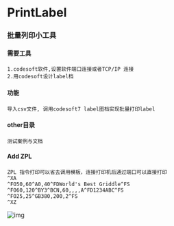 # PrintLabel

### 批量列印小工具

#### 需要工具
    1.codesoft软件,设置软件端口连接或者TCP/IP 连接
    2.用codesoft设计label档
#### 功能
    导入csv文件, 调用codesoft7 label图档实现批量打印label
#### other目录
    测试案例与文档
#### Add ZPL
    ZPL 指令打印可以省去调用模板，连接打印机后通过端口可以直接打印
    ^XA
    ^FO50,60^A0,40^FDWorld's Best Griddle^FS
    ^FO60,120^BY3^BCN,60,,,,A^FD1234ABC^FS
    ^FO25,25^GB380,200,2^FS
    ^XZ

![img](https://fyg1998.github.io/Picture/zpl.png)

